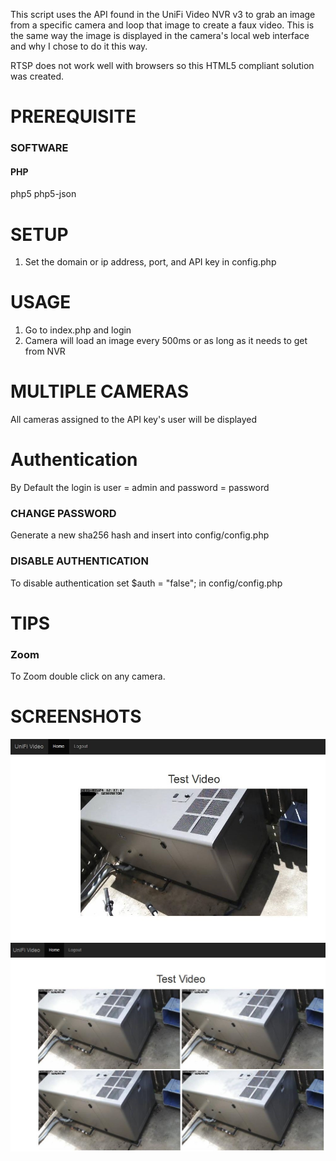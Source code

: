 This script uses the API found in the UniFi Video NVR v3 to grab an image from a specific camera and loop that image to create a faux 
video. This is the same way the image is displayed in the camera's local web interface and why I chose to do it this way. 

RTSP does not work well with browsers so this HTML5 compliant solution was created.

# PREREQUISITE

### SOFTWARE

#### PHP
php5 php5-json

# SETUP
1. Set the domain or ip address, port, and API key in config.php

# USAGE
1. Go to index.php and login
2. Camera will load an image every 500ms or as long as it needs to get from NVR

# MULTIPLE CAMERAS
All cameras assigned to the API key's user will be displayed

# Authentication
By Default the login is user = admin and password = password

### CHANGE PASSWORD
Generate a new sha256 hash and insert into config/config.php

### DISABLE AUTHENTICATION
To disable authentication set $auth = "false"; in config/config.php

# TIPS
### Zoom
To Zoom double click on any camera.

# SCREENSHOTS

![screenshot](img/screenshot.jpg)
![screenshot](img/screenshot2.jpg)
